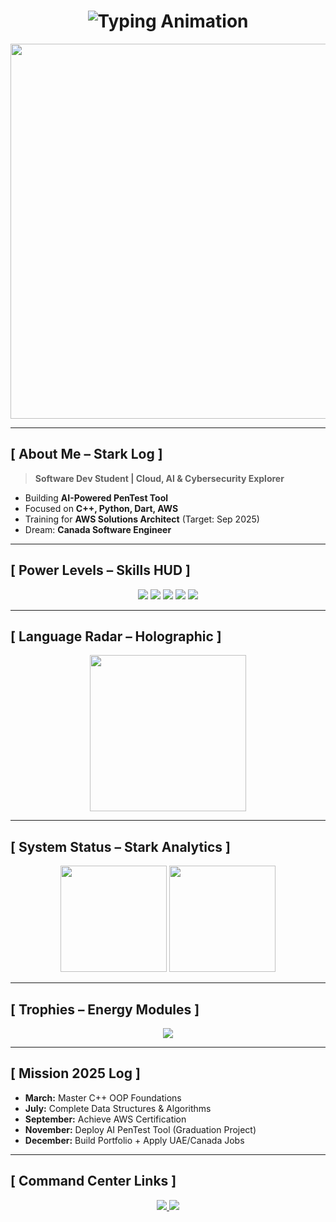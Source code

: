 <!-- Cinematic Intro -->
<h1 align="center">
  <img src="https://readme-typing-svg.herokuapp.com?font=Orbitron&size=38&pause=800&color=FF0000&center=true&vCenter=true&width=1000&lines=BOOTING+KIROLLOS+HUD...;INITIALIZING+CLOUD+%26+AI+MODULES;ACTIVATING+CYBERSECURITY+PROTOCOLS;MISSION+2025+LOCKED" alt="Typing Animation"/>
</h1>

<!-- Jarvis Rings Background -->
<p align="center">
  <img src="https://i.gifer.com/7VE.gif" width="600" />
</p>

---

## **[ About Me – Stark Log ]**
> **Software Dev Student | Cloud, AI & Cybersecurity Explorer**

- Building **AI-Powered PenTest Tool**  
- Focused on **C++, Python, Dart, AWS**  
- Training for **AWS Solutions Architect** (Target: Sep 2025)  
- Dream: **Canada Software Engineer**  

---

## **[ Power Levels – Skills HUD ]**

<p align="center">
  <img src="https://progress-bar.dev/60/?title=C%2B%2B&color=FF0000&width=500&suffix=%25" />
  <img src="https://progress-bar.dev/55/?title=Python&color=FFD700&width=500&suffix=%25" />
  <img src="https://progress-bar.dev/50/?title=Dart%2FFlutter&color=00BFFF&width=500&suffix=%25" />
  <img src="https://progress-bar.dev/55/?title=AWS&color=FF4500&width=500&suffix=%25" />
  <img src="https://progress-bar.dev/55/?title=Docker%2FLinux&color=00FF7F&width=500&suffix=%25" />
</p>

---

## **[ Language Radar – Holographic ]**

<p align="center">
  <img src="https://github-readme-stats.vercel.app/api/top-langs/?username=Kirollos123&layout=pie&theme=tokyonight" height="250"/>
</p>

---

## **[ System Status – Stark Analytics ]**

<p align="center">
  <img src="https://github-readme-stats.vercel.app/api?username=Kirollos123&show_icons=true&theme=radical&hide_border=true&bg_color=0D1117&title_color=FF0000&icon_color=FFD700" height="170" />
  <img src="https://github-readme-streak-stats.herokuapp.com?user=Kirollos123&theme=radical&hide_border=true&background=0D1117&ring=FF0000&fire=FFD700&currStreakLabel=FF4500" height="170"/>
</p>

---

## **[ Trophies – Energy Modules ]**

<p align="center">
  <img src="https://github-profile-trophy.vercel.app/?username=Kirollos123&theme=matrix&no-frame=true&row=2&column=4"/>
</p>

---

## **[ Mission 2025 Log ]**
- **March:** Master C++ OOP Foundations  
- **July:** Complete Data Structures & Algorithms  
- **September:** Achieve AWS Certification  
- **November:** Deploy AI PenTest Tool (Graduation Project)  
- **December:** Build Portfolio + Apply UAE/Canada Jobs  

---

## **[ Command Center Links ]**
<p align="center">
  <a href="https://linkedin.com/in/YOUR-LINKEDIN">
    <img src="https://img.shields.io/badge/LinkedIn-FF0000?style=for-the-badge&logo=linkedin&logoColor=white" />
  </a>
  <a href="mailto:YOUR-EMAIL@gmail.com">
    <img src="https://img.shields.io/badge/Gmail-FFD700?style=for-the-badge&logo=gmail&logoColor=black" />
  </a>
</p>
